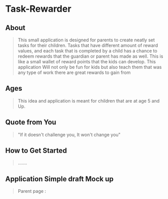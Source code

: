 # Task-Rewarder #
 
## About ##
  > This small application is designed for parents to create neatly set tasks for their children.  Tasks that have different amount of reward values, and each task that is completed by a child has a chance to redeem rewards that the guardian or parent has made as well. 
  This is like a small wallet of reward points that the  kids can develop.  This application Will not only be fun for kids but also teach them that was any type of work there are great rewards to gain from


## Ages ##
  > This idea and application is meant for children that are at age 5 and Up. 

## Quote from You ##
  > "If it doesn't challenge you, It won't change you"

## How to Get Started ##
  > .......

## Application Simple draft Mock up ##
  > Parent page :

<!-- ## Closing and Call to Action ##
  > Wrap it up and give pointers where the reader should go next. -->